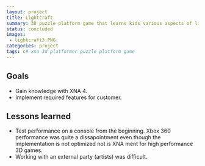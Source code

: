 ```yaml
---
layout: project
title: Lightcraft
summary: 3D puzzle platform game that learns kids various aspects of light though puzzels.
status: concluded
images:
 - lightcraft3.PNG
categories: project
tags: c# xna 3d platformer puzzle platform game
---
```


## Goals
* Gain knowledge with XNA 4.
* Implement required features for customer.

## Lessons learned
* Test performance on a console from the beginning. Xbox 360 performance was quite a dissapointment even though the implementation is not optimized not is XNA ment for high performance 3D games.
* Working with an external party (artists) was difficult.
